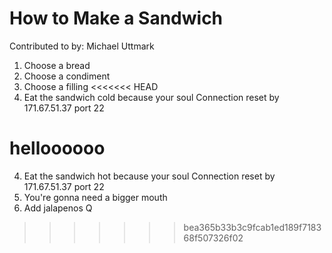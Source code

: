 # How to Make a Sandwich
Contributed to by: Michael Uttmark

1. Choose a bread
2. Choose a condiment
3. Choose a filling
<<<<<<< HEAD
4. Eat the sandwich cold because your soul Connection reset by 171.67.51.37 port 22


helloooooo
=======
4. Eat the sandwich hot because your soul Connection reset by 171.67.51.37 port 22
5. You're gonna need a bigger mouth
6. Add jalapenos Q
>>>>>>> bea365b33b3c9fcab1ed189f718368f507326f02
